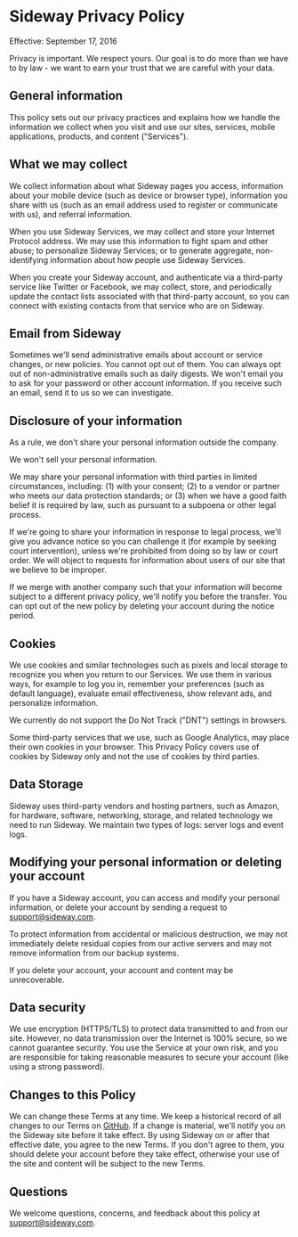 # Sideway Privacy Policy

Effective: September 17, 2016

Privacy is important. We respect yours. Our goal is to do more than we have to by law - we want to
earn your trust that we are careful with your data.

## General information

This policy sets out our privacy practices and explains how we handle the information we collect
when you visit and use our sites, services, mobile applications, products, and content ("Services").

## What we may collect

We collect information about what Sideway pages you access, information about your mobile device
(such as device or browser type), information you share with us (such as an email address used to register
or communicate with us), and referral information.

When you use Sideway Services, we may collect and store your Internet Protocol address. We may use this
information to fight spam and other abuse; to personalize Sideway Services; or to generate aggregate,
non-identifying information about how people use Sideway Services.

When you create your Sideway account, and authenticate via a third-party service like Twitter or Facebook,
we may collect, store, and periodically update the contact lists associated with that third-party account,
so you can connect with existing contacts from that service who are on Sideway.

## Email from Sideway

Sometimes we'll send administrative emails about account or service changes, or new policies. You cannot
opt out of them. You can always opt out of non-administrative emails such as daily digests. We won't email
you to ask for your password or other account information. If you receive such an email, send it to us so
we can investigate.

## Disclosure of your information

As a rule, we don't share your personal information outside the company.

We won't sell your personal information.

We may share your personal information with third parties in limited circumstances, including: (1) with
your consent; (2) to a vendor or partner who meets our data protection standards; or (3) when we have a
good faith belief it is required by law, such as pursuant to a subpoena or other legal process.

If we're going to share your information in response to legal process, we'll give you advance notice so
you can challenge it (for example by seeking court intervention), unless we're prohibited from doing so
by law or court order. We will object to requests for information about users of our site that we believe
to be improper.

If we merge with another company such that your information will become subject to a different privacy
policy, we'll notify you before the transfer. You can opt out of the new policy by deleting your account
during the notice period.

## Cookies

We use cookies and similar technologies such as pixels and local storage to recognize you when you return
to our Services. We use them in various ways, for example to log you in, remember your preferences (such as
default language), evaluate email effectiveness, show relevant ads, and personalize information.

We currently do not support the Do Not Track ("DNT") settings in browsers.

Some third-party services that we use, such as Google Analytics, may place their own cookies in your browser.
This Privacy Policy covers use of cookies by Sideway only and not the use of cookies by third parties.

## Data Storage

Sideway uses third-party vendors and hosting partners, such as Amazon, for hardware, software, networking,
storage, and related technology we need to run Sideway. We maintain two types of logs: server logs and event
logs.

## Modifying your personal information or deleting your account

If you have a Sideway account, you can access and modify your personal information, or delete your account
by sending a request to [support@sideway.com](mailto:support@sideway.com).

To protect information from accidental or malicious destruction, we may not immediately delete residual copies
from our active servers and may not remove information from our backup systems.

If you delete your account, your account and content may be unrecoverable.

## Data security

We use encryption (HTTPS/TLS) to protect data transmitted to and from our site. However, no data transmission
over the Internet is 100% secure, so we cannot guarantee security. You use the Service at your own risk, and
you are responsible for taking reasonable measures to secure your account (like using a strong password).

## Changes to this Policy

We can change these Terms at any time. We keep a historical record of all changes to our Terms on
[GitHub](https://github.com/sideway/policies). If a change is material, we'll notify you on the Sideway
site before it take effect. By using Sideway on or after that effective date, you agree to the new Terms.
If you don't agree to them, you should delete your account before they take effect, otherwise your use of
the site and content will be subject to the new Terms.

## Questions

We welcome questions, concerns, and feedback about this policy at [support@sideway.com](mailto:support@sideway.com).
